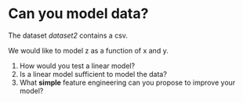# Can you model data?

The dataset *dataset2* contains a csv.

We would like to model z as a function of x and y.

1) How would you test a linear model?
2) Is a linear model sufficient to model the data?
3) What **simple** feature engineering can you propose to improve your model?